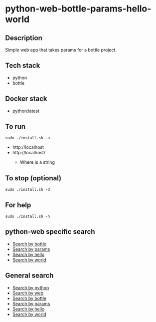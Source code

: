 # python-web-bottle-params-hello-world

## Description
Simple web app that takes params
for a bottle project.

## Tech stack
- python
- bottle

## Docker stack
- python:latest

## To run
`sudo ./install.sh -u`
- http://localhost
- http://localhost/<name>
  - Where <name> is a string

## To stop (optional)
`sudo ./install.sh -d`

## For help
`sudo ./install.sh -h`

## python-web specific search
- [Search by bottle](https://github.com/bearddan2000?tab=repositories&q=python-web-bottle&type=&language=&sort=)
- [Search by params](https://github.com/bearddan2000?tab=repositories&q=python-web-params&type=&language=&sort=)
- [Search by hello](https://github.com/bearddan2000?tab=repositories&q=python-web-hello&type=&language=&sort=)
- [Search by world](https://github.com/bearddan2000?tab=repositories&q=python-web-world&type=&language=&sort=)

## General search
- [Search by python](https://github.com/bearddan2000?tab=repositories&q=python&type=&language=&sort=)
- [Search by web](https://github.com/bearddan2000?tab=repositories&q=web&type=&language=&sort=)
- [Search by bottle](https://github.com/bearddan2000?tab=repositories&q=bottle&type=&language=&sort=)
- [Search by params](https://github.com/bearddan2000?tab=repositories&q=params&type=&language=&sort=)
- [Search by hello](https://github.com/bearddan2000?tab=repositories&q=hello&type=&language=&sort=)
- [Search by world](https://github.com/bearddan2000?tab=repositories&q=world&type=&language=&sort=)
